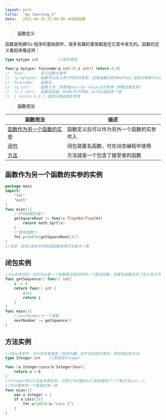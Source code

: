 ```yaml
---
layout:	post
title:	"go learning_2"
date:	2021-06-25 22:09:00 +0800函数
---
```


> **函数定义**

函数是构建Go 程序的基础部件，很多有趣的事情都是在它其中发生的。函数的定义看起来像这样：

```go
type mytype int			//新的类型

func(p mytype) funcname(q int)(r,s int){ return 0,0}
//	func:		定义函数关键字
//	(p mytype):	函数可以定义用于特定的类型，这类函数也称作method,这部分被称为receiver且是可选项。
//	funcname:	函数名
//	(q int):	函数入参，参数用pass-by-value方式传递（参数会被复制）
//	(r,s int):	函数返回值，GO和C的不同是，Go可以返回多个值
//	{ return 0,0 }:该部分是函数实现体
```

> **函数用法**

| 函数用法                                                    | 描述                                     |
| ----------------------------------------------------------- | ---------------------------------------- |
| [函数作为另一个函数的实参](#函数作为另一个函数的实参的实例) | 函数定义后可以作为另外一个函数的实参传入 |
| [闭包](#闭包实例)                                           | 闭包是匿名函数，可在动态编程中使用       |
| [方法](#方法实例)                                           | 方法就是一个包含了接受者的函数           |

## 函数作为另一个函数的实参的实例

```go
package main
import(
	"fmt"
    "math"
)
func mian(){
    /*声明函数变量*/
    getSquareRoot := func(x float64)float64{
        return math.Sqrt(x)
    }
    /*使用函数*/
    fmt.println(getSquareRoot(4))
}
//总结：这和C语言中的回调函数使用方法基本一致
```

## 闭包实例

```go
//Go支持闭包。闭包可以是一个函数里边返回的另一个匿名函数，该匿名函数包含了定义在它外面的值
func getSequence() func() int{
    i := 0
    return func() int {
        i+=1
        return i
    }
}
func main(){
    //nextNumber为一个函数
    nextNumber := getSquence()
}
```

##  方法实例

```go
//在Go语言中，可以给任意类型（包括内置，但不包括指针类型）添加相应的方法。
type Integer int	//新类型Integer

func (a Integer)Less(b Integer)bool{
    return a < b
}
//Integer和int没有本质区别，只是它为内置的int类型增加了一个新方法Less（）。
//可以像使用一个普通的类一样
func mian(){
    var a Integer = 1
    if a.Less(2){
        fmt.println(a,"Less 2")
    }
}
```

